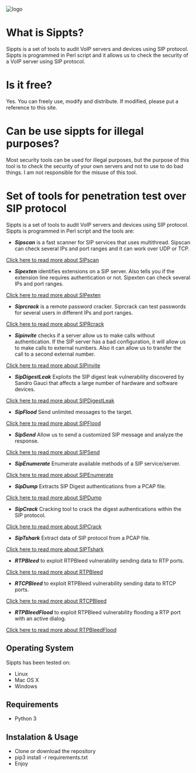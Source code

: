 ![logo](http://blog.pepelux.org/wp-content/uploads/logo-de-sippts.png)


# What is Sippts? #

Sippts is a set of tools to audit VoIP servers and devices using SIP protocol. Sippts is programmed in Perl script and it allows us to check the security of a VoIP server using SIP protocol.

# Is it free? #

Yes. You can freely use, modify and distribute. If modified, please put a reference to this site.

# Can be use sippts for illegal purposes? #

Most security tools can be used for illegal purposes, but the purpose of this tool is to check the security of your own servers and not to use to do bad things. I am not responsible for the misuse of this tool.

# Set of tools for penetration test over SIP protocol #

Sippts is a set of tools to audit VoIP servers and devices using SIP protocol. Sippts is programmed in Perl script and the tools are:
  * _**Sipscan**_ is a fast scanner for SIP services that uses multithread. Sipscan can check several IPs and port ranges and it can work over UDP or TCP.

[Click here to read more about SIPscan](https://github.com/Pepelux/sippts/wiki/SIPscan)

  * _**Sipexten**_ identifies extensions on a SIP server. Also tells you if the extension line requires authentication or not. Sipexten can check several IPs and port ranges.

[Click here to read more about SIPexten](https://github.com/Pepelux/sippts/wiki/SIPexten)

  * _**Siprcrack**_ is a remote password cracker. Siprcrack can test passwords for several users in different IPs and port ranges.

[Click here to read more about SIPRcrack](https://github.com/Pepelux/sippts/wiki/SIPRCrack)

  * _**Sipinvite**_ checks if a server allow us to make calls without authentication. If the SIP server has a bad configuration, it will allow us to make calls to external numbers. Also it can allow us to transfer the call to a second external number.

[Click here to read more about SIPinvite](https://github.com/Pepelux/sippts/wiki/SIPinvite)

  * _**SipDigestLeak**_ Exploits the SIP digest leak vulnerability discovered by Sandro Gauci that affects a large number of hardware and software devices.

[Click here to read more about SIPDigestLeak](https://github.com/Pepelux/sippts/wiki/SIPDigestLeak)

  * _**SipFlood**_ Send unlimited messages to the target.

[Click here to read more about SIPFlood](https://github.com/Pepelux/sippts/wiki/SIPFlood)

  * _**SipSend**_ Allow us to send a customized SIP message and analyze the response.

[Click here to read more about SIPSend](https://github.com/Pepelux/sippts/wiki/SIPSend)

  * _**SipEnumerate**_ Enumerate available methods of a SIP service/server.

[Click here to read more about SIPEnumerate](https://github.com/Pepelux/sippts/wiki/SIPEnumerate)

  * _**SipDump**_ Extracts SIP Digest authentications from a PCAP file.

[Click here to read more about SIPDump](https://github.com/Pepelux/sippts/wiki/SIPDump)

  * _**SipCrack**_ Cracking tool to crack the digest authentications within the SIP protocol.

[Click here to read more about SIPCrack](https://github.com/Pepelux/sippts/wiki/SIPCrack)

  * _**SipTshark**_ Extract data of SIP protocol from a PCAP file.

[Click here to read more about SIPTshark](https://github.com/Pepelux/sippts/wiki/SIPTshark)

  * _**RTPBleed**_ to exploit RTPBleed vulnerability sending data to RTP ports.

[Click here to read more about RTPBleed](https://github.com/Pepelux/sippts/wiki/RTPBleed)

  * _**RTCPBleed**_ to exploit RTPBleed vulnerability sending data to RTCP ports.

[Click here to read more about RTCPBleed](https://github.com/Pepelux/sippts/wiki/RTCPBleed)

  * _**RTPBleedFlood**_ to exploit RTPBleed vulnerability flooding a RTP port with an active dialog.

[Click here to read more about RTPBleedFlood](https://github.com/Pepelux/sippts/wiki/RTPBleedFlood)

## Operating System ##
Sippts has been tested on:
  * Linux
  * Mac OS X
  * Windows

## Requirements ##
  * Python 3
  
## Instalation & Usage ##
  * Clone or download the repository
  * pip3 install -r requirements.txt
  * Enjoy
